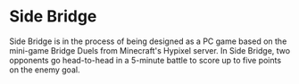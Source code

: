 # Side Bridge
Side Bridge is in the process of being designed as a PC game based on the mini-game Bridge Duels from Minecraft's Hypixel server. In Side Bridge, two opponents go head-to-head in a 5-minute battle to score up to five points on the enemy goal.
